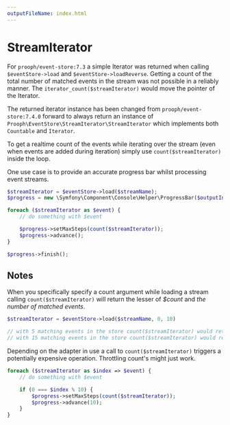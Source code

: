 ```yaml
---
outputFileName: index.html
---
```


# StreamIterator

For `prooph/event-store:7.3` a simple Iterator was returned when calling `$eventStore->load` and `$eventStore->loadReverse`. Getting a count of the total number of matched events in the stream was not possible in a reliably manner. The `iterator_count($streamIterator)` would move the pointer of the Iterator.

The returned iterator instance has been changed from `prooph/event-store:7.4.0` forward to always return an instance of `Prooph\EventStore\StreamIterator\StreamIterator` which implements both `Countable` and `Iterator`.

To get a realtime count of the events while iterating over the stream (even when events are added during iteration) simply use `count($streamIterator)` inside the loop. 

One use case is to provide an accurate progress bar whilst processing event streams. 

```php
$streamIterator = $eventStore->load($streamName);
$progress = new \Symfony\Component\Console\Helper\ProgressBar($outputInterface, count($streamIterator));

foreach ($streamIterator as $event) {
	// do something with $event

	$progress->setMaxSteps(count($streamIterator));
	$progress->advance();
}

$progress->finish();

```

## Notes

When you specifically specify a count argument while loading a stream calling `count($streamIterator)` will return the lesser of *$count* and *the number of matched events*.

```php
$streamIterator = $eventStore->load($streamName, 0, 10)

// with 5 matching events in the store count($streamIterator) would return 5.
// with 15 matching events in the store count($streamIterator) would return 10.
```

Depending on the adapter in use a call to `count($streamIterator)` triggers a potentially expensive operation. Throttling count's might just work.  

```php
foreach ($streamIterator as $index => $event) {
	// do something with $event

	if (0 === $index % 10) {
		$progress->setMaxSteps(count($streamIterator));
		$progress->advance(10);
	}
}
```
